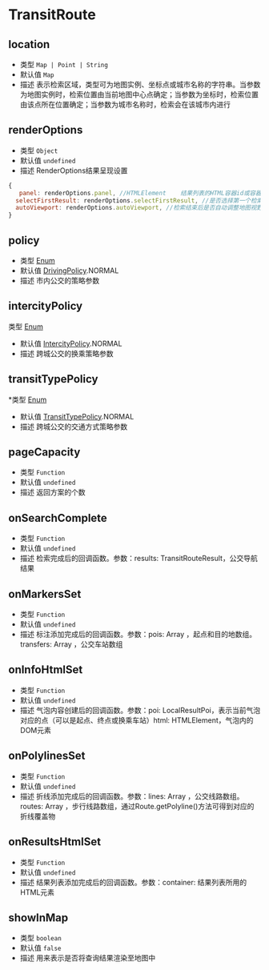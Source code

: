 # TransitRoute

## location
* 类型 `Map | Point | String`
* 默认值 `Map`
* 描述 表示检索区域，类型可为地图实例、坐标点或城市名称的字符串。当参数为地图实例时，检索位置由当前地图中心点确定；当参数为坐标时，检索位置由该点所在位置确定；当参数为城市名称时，检索会在该城市内进行

## renderOptions
* 类型 `Object`
* 默认值 `undefined`
* 描述 RenderOptions结果呈现设置
``` js
{
   panel: renderOptions.panel, //HTMLElement	结果列表的HTML容器id或容器元素，提供此参数后，结果列表将在此容器中进行展示。此属性对LocalCity无效。驾车路线规划无效
  selectFirstResult: renderOptions.selectFirstResult, //是否选择第一个检索结果。此属性仅对LocalSearch有效
  autoViewport: renderOptions.autoViewport, //检索结束后是否自动调整地图视野。此属性对LocalCity无效
}
```
## policy
* 类型 [Enum](/guide/constants.html#drivingpolicy)
* 默认值 [DrivingPolicy](/guide/constants.html#drivingpolicy).NORMAL
* 描述 市内公交的策略参数

## intercityPolicy
类型 [Enum](/guide/constants.html#intercitypolicy)
* 默认值 [IntercityPolicy](/guide/constants.html#intercitypolicy).NORMAL
* 描述 跨城公交的换乘策略参数 

## transitTypePolicy
*类型 [Enum](/guide/constants.html#transittypePolicy)
* 默认值 [TransitTypePolicy](/guide/constants.html#transittypePolicy).NORMAL
* 描述 跨城公交的交通方式策略参数

## pageCapacity
* 类型 `Function`
* 默认值 `undefined`
* 描述 返回方案的个数

## onSearchComplete
* 类型 `Function`
* 默认值 `undefined`
* 描述 检索完成后的回调函数。参数：results: TransitRouteResult，公交导航结果

## onMarkersSet
* 类型 `Function`
* 默认值 `undefined`
* 描述 标注添加完成后的回调函数。参数：pois: Array ，起点和目的地数组。transfers: Array ，公交车站数组

## onInfoHtmlSet
* 类型 `Function`
* 默认值 `undefined`
* 描述 气泡内容创建后的回调函数。参数：poi: LocalResultPoi，表示当前气泡对应的点（可以是起点、终点或换乘车站）html: HTMLElement，气泡内的DOM元素

##  onPolylinesSet
* 类型 `Function`
* 默认值 `undefined`
* 描述 折线添加完成后的回调函数。参数：lines: Array ，公交线路数组。routes: Array ，步行线路数组，通过Route.getPolyline()方法可得到对应的折线覆盖物

##  onResultsHtmlSet
* 类型 `Function`
* 默认值 `undefined`
* 描述 结果列表添加完成后的回调函数。参数：container: 结果列表所用的HTML元素

## showInMap
* 类型 `boolean`
* 默认值 `false`
* 描述 用来表示是否将查询结果渲染至地图中
